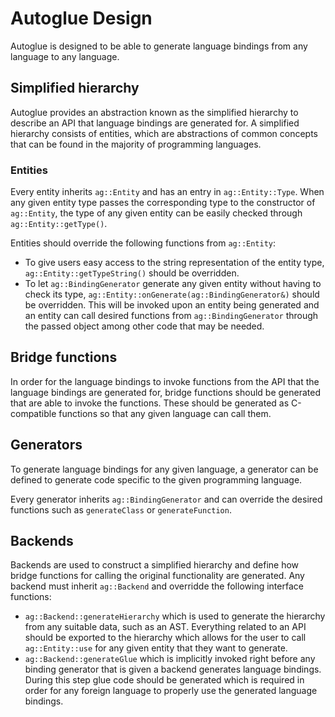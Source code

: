 # Autoglue Design

Autoglue is designed to be able to generate language bindings from any language to any language.

## Simplified hierarchy

Autoglue provides an abstraction known as the simplified hierarchy to describe an API that language bindings are generated for. A simplified hierarchy consists of entities, which are abstractions of common concepts that can be found in the majority of programming languages.

### Entities

Every entity inherits `ag::Entity` and has an entry in `ag::Entity::Type`. When any given entity type passes the corresponding type to the constructor of `ag::Entity`, the type of any given entity can be easily checked through `ag::Entity::getType()`.

Entities should override the following functions from `ag::Entity`:

- To give users easy access to the string representation of the entity type, `ag::Entity::getTypeString()` should be overridden.
- To let `ag::BindingGenerator` generate any given entity without having to check its type, `ag::Entity::onGenerate(ag::BindingGenerator&)` should be overridden. This will be invoked upon an entity being generated and an entity can call desired functions from `ag::BindingGenerator` through the passed object among other code that may be needed.

## Bridge functions

In order for the language bindings to invoke functions from the API that the language bindings are generated for, bridge functions should be generated that are able to invoke the functions. These should be generated as C-compatible functions so that any given language can call them.

## Generators

To generate language bindings for any given language, a generator can be defined to generate code specific to the given programming language.

Every generator inherits `ag::BindingGenerator` and can override the desired functions such as `generateClass` or `generateFunction`.

## Backends

Backends are used to construct a simplified hierarchy and define how bridge functions for calling the original functionality are generated. Any backend must inherit `ag::Backend` and overridde the following interface functions:
- `ag::Backend::generateHierarchy` which is used to generate the hierarchy from any suitable data, such as an AST. Everything related to an API should be exported to the hierarchy which allows for the user to call `ag::Entity::use` for any given entity that they want to generate.
- `ag::Backend::generateGlue` which is implicitly invoked right before any binding generator that is given a backend generates language bindings. During this step glue code should be generated which is required in order for any foreign language to properly use the generated language bindings.